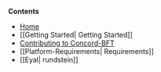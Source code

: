 **Contents**
* [Home](https://github.com/eyalrund/concord-bft/wiki)
* [[Getting Started| Getting Started]]
* [Contributing to Concord-BFT](https://github.com/eyalrund/concord-bft/blob/readme/CONTRIBUTING.md)
* [[Platform-Requirements| Requirements]]
* [[Eyal| rundstein]]

